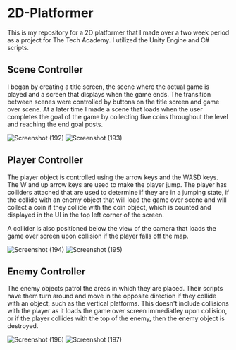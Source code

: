 # 2D-Platformer
 This is my repository for a 2D platformer that I made over a two week period as a project for The Tech Academy. I utilized the Unity Engine and C# scripts.
 
 ## Scene Controller
 I began by creating a title screen, the scene where the actual game is played and a screen that displays when the game ends. The transition between scenes were controlled by buttons on the title screen and game over scene. At a later time I made a scene that loads when the user completes the goal of the game by collecting five coins throughout the level and reaching the end goal posts.
 
![Screenshot (192)](https://user-images.githubusercontent.com/104886422/196090577-2a8b5625-1184-4982-9b0f-b1d5319ce7bb.png)
![Screenshot (193)](https://user-images.githubusercontent.com/104886422/196091007-383fae22-ca4f-4272-ba0c-ecc6ee069fb8.png)

## Player Controller
The player object is controlled using the arrow keys and the WASD keys. The W and up arrow keys are used to make the player jump. The player has colliders attached that are used to determine if they are in a jumping state, if the collide with an enemy object that will load the game over scene and will collect a coin if they collide with the coin object, which is counted and displayed in the UI in the top left corner of the screen.

A collider is also positioned below the view of the camera that loads the game over screen upon collision if the player falls off the map.

![Screenshot (194)](https://user-images.githubusercontent.com/104886422/196093311-1284cb5d-5aa9-4dcc-94ed-2358022dc65a.png)
![Screenshot (195)](https://user-images.githubusercontent.com/104886422/196093489-36e6585e-a3b1-4ecb-9895-11baf3459842.png)

## Enemy Controller
The enemy objects patrol the areas in which they are placed. Their scripts have them turn around and move in the opposite direction if they collide with an object, such as the vertical platforms. This doesn't include collisions with the player as it loads the game over screen immediatley upon collision, or if the player collides with the top of the enemy, then the enemy object is destroyed.

![Screenshot (196)](https://user-images.githubusercontent.com/104886422/196094327-cd5830ce-2896-4880-8058-60d9b106df95.png)
![Screenshot (197)](https://user-images.githubusercontent.com/104886422/196094471-11c6f48b-7dcf-40be-a37d-37bff9f3cca5.png)

